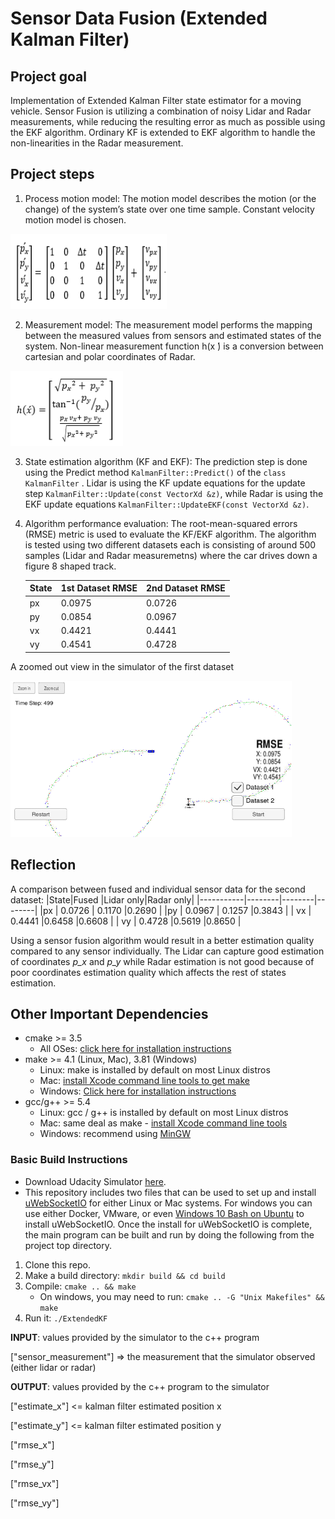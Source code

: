 # **Sensor Data Fusion (Extended Kalman Filter)** 

## Project goal

Implementation of Extended Kalman Filter state estimator for a moving vehicle. Sensor Fusion is utilizing a combination of noisy Lidar and Radar measurements, while reducing the resulting error as much as possible using the EKF algorithm. Ordinary KF is extended to EKF algorithm to handle the non-linearities in the Radar measurement.

## Project steps

1. Process motion model: The motion model describes the motion (or the change) of the system’s state over one time sample. Constant velocity motion model is chosen.
<img src="./imgs/1_motion_model.PNG" alt="transition matrix" width="250" height="120">

2. Measurement model: The measurement model performs the mapping between the measured values from sensors and estimated states of the system. Non-linear measurement function h(x ́) is a conversion between cartesian and polar coordinates of Radar.
<img src="./imgs/2_radar_measure_matrix.PNG" alt="measurement funtion" width="180" height="120"> 

3. State estimation algorithm (KF and EKF): The prediction step is done using the Predict method `KalmanFilter::Predict()` of the `class KalmanFilter` . Lidar is using the KF update equations for the update step  `KalmanFilter::Update(const VectorXd &z)`, while Radar is using the EKF update equations `KalmanFilter::UpdateEKF(const VectorXd &z)`.


4. Algorithm performance evaluation: The root-mean-squared errors (RMSE) metric is used to evaluate the KF/EKF algorithm. The algorithm is tested using two different datasets each is consisting of around 500 samples (Lidar and Radar measuremetns) where the car drives down a figure 8 shaped track. 

    |State|1st Dataset RMSE|2nd Dataset RMSE|
    |-----------|--------|--------|
    |px | 0.0975   |  0.0726  |
    |py | 0.0854 |  0.0967  |
    | vx | 0.4421   |  0.4441 |
    | vy | 0.4541 |  0.4728  |

A zoomed out view in the simulator of the  first dataset

<img src="./imgs/3_dataset1_simulator.PNG" alt="first dataset" width="450" height="250">



## Reflection

A comparison between fused and individual sensor data for the second dataset:
|State|Fused |Lidar only|Radar only|
|-----------|--------|--------|--------|
|px |  0.0726  | 0.1170  |0.2690  |
|py | 0.0967  | 0.1257  |0.3843  |
| vx | 0.4441 |0.6458  |0.6608  |
| vy |  0.4728  |0.5619 |0.8650  |

Using a sensor fusion algorithm would result in a better estimation quality compared to any sensor individually. The Lidar can capture good estimation of coordinates _p_x_ and _p_y_ while Radar estimation is not good because of poor coordinates estimation quality which affects the rest of states estimation.

## Other Important Dependencies

* cmake >= 3.5
  * All OSes: [click here for installation instructions](https://cmake.org/install/)
* make >= 4.1 (Linux, Mac), 3.81 (Windows)
  * Linux: make is installed by default on most Linux distros
  * Mac: [install Xcode command line tools to get make](https://developer.apple.com/xcode/features/)
  * Windows: [Click here for installation instructions](http://gnuwin32.sourceforge.net/packages/make.htm)
* gcc/g++ >= 5.4
  * Linux: gcc / g++ is installed by default on most Linux distros
  * Mac: same deal as make - [install Xcode command line tools](https://developer.apple.com/xcode/features/)
  * Windows: recommend using [MinGW](http://www.mingw.org/)

### Basic Build Instructions

* Download Udacity Simulator  [here](https://github.com/udacity/self-driving-car-sim/releases).
* This repository includes two files that can be used to set up and install [uWebSocketIO](https://github.com/uWebSockets/uWebSockets) for either Linux or Mac systems. For windows you can use either Docker, VMware, or even [Windows 10 Bash on Ubuntu](https://www.howtogeek.com/249966/how-to-install-and-use-the-linux-bash-shell-on-windows-10/) to install uWebSocketIO. Once the install for uWebSocketIO is complete, the main program can be built and run by doing the following from the project top directory.
1. Clone this repo.
2. Make a build directory: `mkdir build && cd build`
3. Compile: `cmake .. && make` 
   * On windows, you may need to run: `cmake .. -G "Unix Makefiles" && make`
4. Run it: `./ExtendedKF `

**INPUT**: values provided by the simulator to the c++ program

["sensor_measurement"] => the measurement that the simulator observed (either lidar or radar)

**OUTPUT**: values provided by the c++ program to the simulator

["estimate_x"] <= kalman filter estimated position x

["estimate_y"] <= kalman filter estimated position y

["rmse_x"]

["rmse_y"]

["rmse_vx"]

["rmse_vy"]
